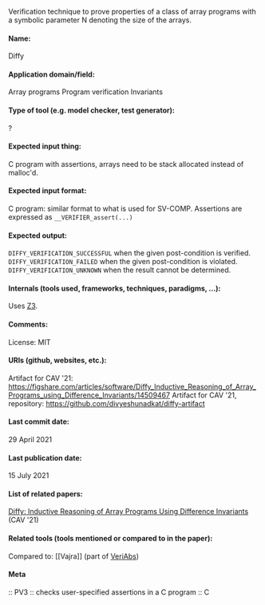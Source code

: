 Verification technique to prove properties of a class of array programs with a symbolic parameter N denoting the size of the arrays.

#### Name:
Diffy

#### Application domain/field:
Array programs
Program verification
Invariants

#### Type of tool (e.g. model checker, test generator):
?

#### Expected input thing:
C program with assertions, arrays need to be stack allocated instead of malloc'd.

#### Expected input format:
C program: similar format to what is used for SV-COMP. 
Assertions are expressed as `__VERIFIER_assert(...)`

#### Expected output:
`DIFFY_VERIFICATION_SUCCESSFUL` when the given post-condition is verified.
`DIFFY_VERIFICATION_FAILED` when the given post-condition is violated.
`DIFFY_VERIFICATION_UNKNOWN` when the result cannot be determined.

#### Internals (tools used, frameworks, techniques, paradigms, ...):
Uses [Z3](Solvers/SMT/Z3.md).

#### Comments:
License: MIT

#### URIs (github, websites, etc.):
Artifact for CAV '21: https://figshare.com/articles/software/Diffy_Inductive_Reasoning_of_Array_Programs_using_Difference_Invariants/14509467
Artifact for CAV '21, repository: https://github.com/divyeshunadkat/diffy-artifact

#### Last commit date:
29 April 2021

#### Last publication date:
15 July 2021

#### List of related papers:
[Diffy: Inductive Reasoning of Array Programs Using Difference Invariants](https://doi.org/10.1007/978-3-030-81688-9_42) (CAV '21)

#### Related tools (tools mentioned or compared to in the paper):
Compared to: [[Vajra]] (part of [VeriAbs](VeriAbs.md))

#### Meta
:: PV3 :: checks user-specified assertions in a C program
:: C